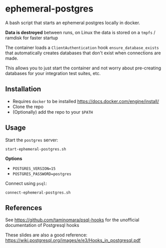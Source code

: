 #  ephemeral-postgres

A bash script that starts an ephemeral postgres locally in docker. 

**Data is destroyed** between runs, on Linux the data is stored on a `tmpfs` / ramdisk
for faster startup

The container loads a `ClientAuthentication` hook `ensure_database_exists` that
automatically creates databases that don't exist when connections are made.

This allows you to just start the container and not worry about pre-creating databases
for your integration test suites, etc.

## Installation
- Requires `docker` to be installed https://docs.docker.com/engine/install/
- Clone the repo
- (Optionally) add the repo to your `$PATH`

## Usage

Start the `postgres` server:

```shell
start-ephemeral-postgres.sh
```

**Options**
- `POSTGRES_VERSION=15`
- `POSTGRES_PASSWORD=postgres`

Connect using `psql`:

```shell
connect-ephemeral-postgres.sh
```

## References
See https://github.com/taminomara/psql-hooks for the unofficial documentation of Postgresql hooks

These slides are also a good reference: https://wiki.postgresql.org/images/e/e3/Hooks_in_postgresql.pdf
